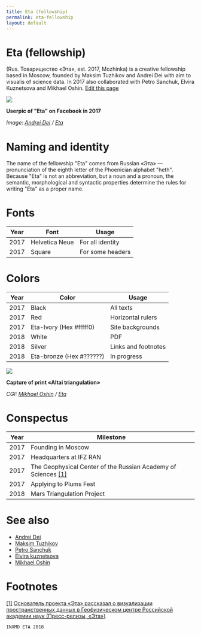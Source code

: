 ```yaml
---
title: Eta (fellowship)
permalink: eta-fellowship
layout: default
---
```




# Eta (fellowship)


(Rus. Товарищество «Эта», est. 2017, Mozhinka) is a creative fellowship based in Moscow, founded by Maksim Tuzhikov and Andrei Dei with aim to visualis of science data. In 2017 also collaborated with Petro Sanchuk, Elvira Kuznetsova and Mikhael Oshin. [Edit this page](http://prose.io/#indexmod/encyclopedia/edit/master/eta-fellowship.md)

![](https://scontent-arn2-1.xx.fbcdn.net/v/t1.0-9/26991644_4257661890923504_4625503268031431664_n.png?oh=d85ae9b52dd05d92021feef7b34ad085&oe=5ADD8946)

**Userpic of "Eta" on Facebook in 2017**

*Image: [Andrei Dei](dei-andrei) / [Eta](https://www.facebook.com/eta.space/photos/a.2877881888901518.1073741825.2877881798901527/4257661890923504/?type=1&theater)*

# Naming and identity

The name of the fellowship "Eta" comes from Russian «Эта» — pronunciation of the eighth letter of the Phoenician alphabet "heth". Because "Eta" is not an abbreviation, but a noun and a pronoun, the semantic, morphological and syntactic properties determine the rules for writing "Eta" as a proper name.

# Fonts

|Year|Font|Usage|
|----|-----|---|
|2017|Helvetica Neue|For all identity|
|2017|Square|For some headers|

# Colors

|Year|Color|Usage|
|----|-----|---|
|2017|Black|All texts|
|2017|Red|Horizontal rulers|
|2017|Eta-Ivory (Hex #fffff0)|Site backgrounds|
|2018|White|PDF|
|2018|Silver|Links and footnotes|
|2018|Eta-bronze (Hex #??????)|In progress|

![](http://e-t-a.space/images/altai-triangulation.jpg)

**Capture of print «Altai triangulation»**

*CGI: [Mikhael Oshin](oshin-mikhael) / [Eta](http://e-t-a.space/Altai-triangulation)*

# Conspectus

|Year|Milestone|
|----|-----|
|2017|Founding in Moscow|
|2017|Headquarters at IFZ RAN|
|2017|The Geophysical Center of the Russian Academy of Sciences <span id="a1">[\[1\]](#f1)</span>|
|2017|Applying to Plums Fest|
|2018|Mars Triangulation Project|


# See also

+ [Andrei Dei](dei-andrei)
+ [Maksim Tuzhikov](tuzhikov-maksim)
+ [Petro Sanchuk](sanchuk-petro)
+ [Elvira kuznetsova](kuznetsova-elvira)
+ [Mikhael Oshin](oshin-mikhael)


# Footnotes

[[1]](#a1) <span id="f1"></span> [Основатель проекта «Эта» рассказал о визуализации пространственных данных в Геофизическом центре Российской академии наук
 (Пресс-релизы, «Эта»)](http://e-t-a.space/7-%D0%BD%D0%BE%D1%8F%D0%B1%D1%80%D1%8F-2017)


`INXMD ETA 2018`
